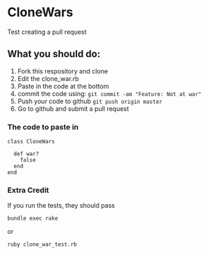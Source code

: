 CloneWars
=========

Test creating a pull request

What you should do:
-------------------

1. Fork this respository and clone
2. Edit the clone_war.rb
3. Paste in the code at the bottom
4. commit the code using: `git commit -am "Feature: Not at war"`
5. Push your code to github `git push origin master`
6. Go to github and submit a pull request


### The code to paste in
```
class CloneWars

  def war?
    false
  end
end
```


### Extra Credit

If you run the tests, they should pass

```bundle exec rake```

or 

```ruby clone_war_test.rb```
